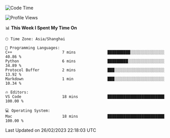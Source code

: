 <!--START_SECTION:waka-->
![Code Time](http://img.shields.io/badge/Code%20Time-455%20hrs%2041%20mins-blue)

![Profile Views](http://img.shields.io/badge/Profile%20Views-0-blue)

📊 **This Week I Spent My Time On** 

```text
🕑︎ Time Zone: Asia/Shanghai

💬 Programming Languages: 
C++                      7 mins              ██████████░░░░░░░░░░░░░░░   40.86 % 
Python                   6 mins              █████████░░░░░░░░░░░░░░░░   34.89 % 
Protocol Buffer          2 mins              ███░░░░░░░░░░░░░░░░░░░░░░   13.92 % 
Markdown                 1 min               ███░░░░░░░░░░░░░░░░░░░░░░   10.34 % 

🔥 Editors: 
VS Code                  18 mins             █████████████████████████   100.00 % 

💻 Operating System: 
Mac                      18 mins             █████████████████████████   100.00 % 
```


 Last Updated on 26/02/2023 22:18:03 UTC
<!--END_SECTION:waka-->